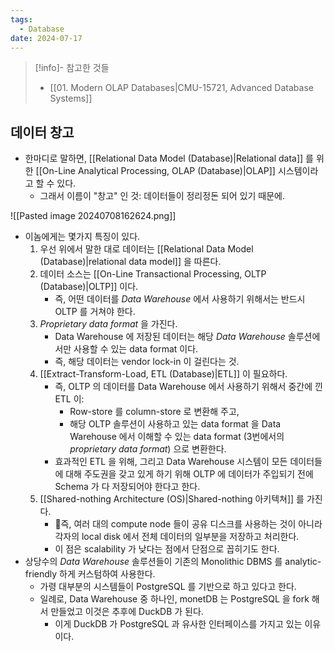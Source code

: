 ```yaml
---
tags:
  - Database
date: 2024-07-17
---
```

> [!info]- 참고한 것들
> - [[01. Modern OLAP Databases|CMU-15721, Advanced Database Systems]]

## 데이터 창고

- 한마디로 말하면, [[Relational Data Model (Database)|Relational data]] 를 위한 [[On-Line Analytical Processing, OLAP (Database)|OLAP]] 시스템이라고 할 수 있다.
	- 그래서 이름이 "창고" 인 것: 데이터들이 정리정돈 되어 있기 때문에.

![[Pasted image 20240708162624.png]]

- 이놈에게는 몇가지 특징이 있다.
	1) 우선 위에서 말한 대로 데이터는 [[Relational Data Model (Database)|relational data model]] 을 따른다.
	2) 데이터 소스는 [[On-Line Transactional Processing, OLTP (Database)|OLTP]] 이다.
		- 즉, 어떤 데이터를 *Data Warehouse* 에서 사용하기 위해서는 반드시 OLTP 를 거쳐야 한다.
	3) *Proprietary data format* 을 가진다.
		- Data Warehouse 에 저장된 데이터는 해당 *Data Warehouse* 솔루션에서만 사용할 수 있는 data format 이다.
		- 즉, 해당 데이터는 vendor lock-in 이 걸린다는 것.
	4) [[Extract-Transform-Load, ETL (Database)|ETL]] 이 필요하다.
		- 즉, OLTP 의 데이터를 Data Warehouse 에서 사용하기 위해서 중간에 낀 ETL 이:
			- Row-store 를 column-store 로 변환해 주고,
			- 해당 OLTP 솔루션이 사용하고 있는 data format 을 Data Warehouse 에서 이해할 수 있는 data format (3번에서의 *proprietary data format*) 으로 변환한다.
		- 효과적인 ETL 을 위해, 그리고 Data Warehouse 시스템이 모든 데이터들에 대해 주도권을 갖고 있게 하기 위해 OLTP 에 데이터가 주입되기 전에 Schema 가 다 저장되어야 한다고 한다.
	5) [[Shared-nothing Architecture (OS)|Shared-nothing 아키텍쳐]] 를 가진다.
		- 즉, 여러 대의 compute node 들이 공유 디스크를 사용하는 것이 아니라 각자의 local disk 에서 전체 데이터의 일부분을 저장하고 처리한다.
		- 이 점은 scalability 가 낮다는 점에서 단점으로 꼽히기도 한다.
- 상당수의 *Data Warehouse* 솔루션들이 기존의 Monolithic DBMS 를 analytic-friendly 하게 커스텀하여 사용한다.
	- 가령 대부분의 시스템들이 PostgreSQL 를 기반으로 하고 있다고 한다.
	- 일례로, Data Warehouse 중 하나인, monetDB 는 PostgreSQL 을 fork 해서 만들었고 이것은 추후에 DuckDB 가 된다.
		- 이게 DuckDB 가 PostgreSQL 과 유사한 인터페이스를 가지고 있는 이유이다.